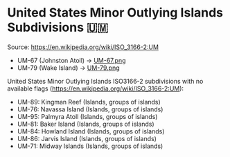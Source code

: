 # United States Minor Outlying Islands Subdivisions 🇺🇲

Source: https://en.wikipedia.org/wiki/ISO_3166-2:UM

* UM-67 (Johnston Atoll) -> [UM-67.png](https://github.com/amckenna41/iso3166-flag-icons/blob/main/iso3166-2-icons/UM/UM-67.png)
* UM-79 (Wake Island) -> [UM-79.png](https://github.com/amckenna41/iso3166-flag-icons/blob/main/iso3166-2-icons/UM/UM-79.png)

United States Minor Outlying Islands ISO3166-2 subdivisions with no available flags (https://en.wikipedia.org/wiki/ISO_3166-2:UM):

* UM-89: Kingman Reef (Islands, groups of islands)
* UM-76: Navassa Island (Islands, groups of islands)
* UM-95: Palmyra Atoll (Islands, groups of islands)
* UM-81: Baker Island (Islands, groups of islands)
* UM-84: Howland Island (Islands, groups of islands)
* UM-86: Jarvis Island (Islands, groups of islands)
* UM-71: Midway Islands (Islands, groups of islands)